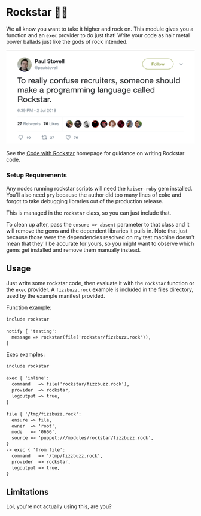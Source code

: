# Rockstar 🤘🎸

We all know you want to take it higher and rock on. This module gives you
a function and an `exec` provider to do just that! Write your code as hair
metal power ballads just like the gods of rock intended.

![the source of it all](tweet.png)

See the [Code with Rockstar](http://codewithrockstar.com) homepage for guidance
on writing Rockstar code.

### Setup Requirements

Any nodes running rockstar scripts will need the `kaiser-ruby` gem installed.
You'll also need `pry` because the author did too many lines of coke and forgot
to take debugging libraries out of the production release.

This is managed in the `rockstar` class, so you can just include that.

To clean up after, pass the `ensure => absent` parameter to that class and it
will remove the gems and the dependent libraries it pulls in. Note that just
because those were the dependencies resolved on my test machine doesn't mean
that they'll be accurate for yours, so you might want to observe which gems
get installed and remove them manually instead.

## Usage

Just write some rockstar code, then evaluate it with the `rockstar` function or
the `exec` provider. A `fizzbuzz.rock` example is included in the files directory,
used by the example manifest provided.

Function example:

```
include rockstar

notify { 'testing':
  message => rockstar(file('rockstar/fizzbuzz.rock')),
}
```

Exec examples:

```
include rockstar

exec { 'inline':
  command   => file('rockstar/fizzbuzz.rock'),
  provider  => rockstar,
  logoutput => true,
}

file { '/tmp/fizzbuzz.rock':
  ensure => file,
  owner  => 'root',
  mode   => '0666',
  source => 'puppet:///modules/rockstar/fizzbuzz.rock',
}
-> exec { 'from file':
  command   => '/tmp/fizzbuzz.rock',
  provider  => rockstar,
  logoutput => true,
}
```

## Limitations

Lol, you're not actually using this, are you?

